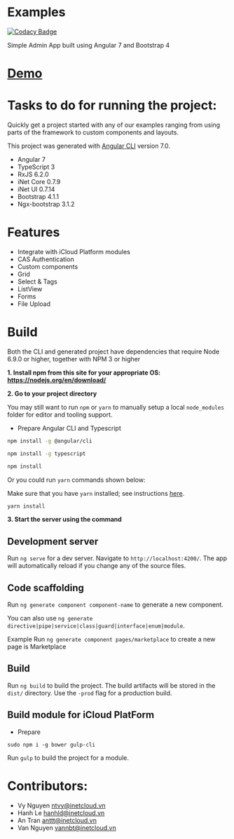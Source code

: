 
Examples
===

[![Codacy Badge](https://api.codacy.com/project/badge/Grade/78c6575f8c2142a1b5552855a64c1696)](https://app.codacy.com/app/nguyenthanhvy105/examples?utm_source=github.com&utm_medium=referral&utm_content=nguyenthanhvy105/examples&utm_campaign=Badge_Grade_Settings)

Simple Admin App built using Angular 7 and Bootstrap 4

[Demo](https://nguyenthanhvy105.github.io/examples)
===
Tasks to do for running the project:
===
Quickly get a project started with any of our examples ranging from using parts of the framework to custom components and layouts.

This project was generated with [Angular CLI](https://github.com/angular/angular-cli) version 7.0.

- Angular 7
- TypeScript 3
- RxJS 6.2.0
- iNet Core 0.7.9
- iNet UI 0.7.14
- Bootstrap 4.1.1 
- Ngx-bootstrap 3.1.2

Features
===
- Integrate with iCloud Platform modules
- CAS Authentication
- Custom components
- Grid
- Select & Tags
- ListView
- Forms
- File Upload

Build
===

Both the CLI and generated project have dependencies that require Node 6.9.0 or higher, together with NPM 3 or higher

**1.	Install npm from this site for your appropriate OS:  https://nodejs.org/en/download/**

**2.	Go to your project directory**

You may still want to run `npm` or `yarn` to manually
setup a local `node_modules` folder for editor and tooling support.

- Prepare Angular CLI and Typescript
```bash
npm install -g @angular/cli

npm install -g typescript
```
```bash
npm install
```
Or you could run `yarn` commands shown below:

Make sure that you have `yarn` installed; see instructions [here](https://yarnpkg.com/lang/en/docs/install/).
```bash
yarn install
```


**3.	Start the server using the command**

## Development server

Run `ng serve` for a dev server. Navigate to `http://localhost:4200/`. The app will automatically reload if you change any of the source files.

## Code scaffolding

Run `ng generate component component-name` to generate a new component.

You can also use `ng generate directive|pipe|service|class|guard|interface|enum|module`.

Example Run `ng generate component pages/marketplace` to create a new page is Marketplace

## Build

Run `ng build` to build the project. The build artifacts will be stored in the `dist/` directory. Use the `-prod` flag for a production build.

## Build module for iCloud PlatForm

- Prepare  
```
sudo npm i -g bower gulp-cli
```
Run `gulp` to build the project for a module.

Contributors:
===
- Vy Nguyen <ntvy@inetcloud.vn>
- Hanh Le <hanhld@inetcloud.vn>
- An Tran <anttt@inetcloud.vn>
- Van Nguyen <vannbt@inetcloud.vn>
